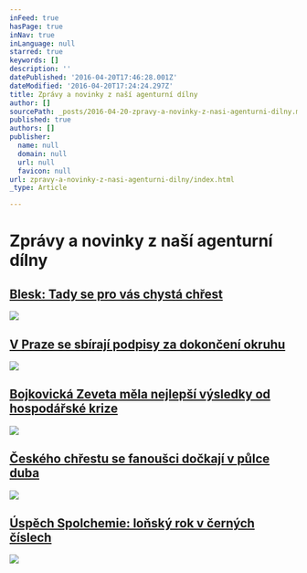 ```yaml
---
inFeed: true
hasPage: true
inNav: true
inLanguage: null
starred: true
keywords: []
description: ''
datePublished: '2016-04-20T17:46:28.001Z'
dateModified: '2016-04-20T17:24:24.297Z'
title: Zprávy a novinky z naší agenturní dílny
author: []
sourcePath: _posts/2016-04-20-zpravy-a-novinky-z-nasi-agenturni-dilny.md
published: true
authors: []
publisher:
  name: null
  domain: null
  url: null
  favicon: null
url: zpravy-a-novinky-z-nasi-agenturni-dilny/index.html
_type: Article

---
```

# Zprávy a novinky z naší agenturní dílny

## [Blesk: Tady se pro vás chystá chřest][0]
![](https://the-grid-user-content.s3-us-west-2.amazonaws.com/73fd9b79-3c30-4605-a557-4efd6a9ec42a.jpg)

## [V Praze se sbírají podpisy za dokončení okruhu][1]
![](https://the-grid-user-content.s3-us-west-2.amazonaws.com/8e4bfdbb-a089-4739-b15b-736b779667e1.jpg)

## [Bojkovická Zeveta měla nejlepší výsledky od hospodářské krize][2]
![](https://the-grid-user-content.s3-us-west-2.amazonaws.com/b6e7787c-b294-4c04-8b34-52d41d46a556.jpg)

## [Českého chřestu se fanoušci dočkají v půlce duba][3]
![](https://the-grid-user-content.s3-us-west-2.amazonaws.com/d849724e-0c67-49b4-9f6f-bde1ab45907c.jpg)

## [Úspěch Spolchemie: loňský rok v černých číslech][4]
![](https://the-grid-user-content.s3-us-west-2.amazonaws.com/480022eb-8da1-4ba8-a425-ebacd78abbc2.jpg)

[0]: http://www.ccgpr.cz/blesk-tady-se-pro-vas-chysta-chrest/
[1]: http://www.ccgpr.cz/v-praze-se-sbiraji-podpisy-za-dokonceni-okruhu/
[2]: http://www.ccgpr.cz/bojkovicka-zeveta-mela-nejlepsi-vysledky-od-hospodarske-kriz/
[3]: http://www.ccgpr.cz/ceskeho-chrestu-se-fanousci-dockaji-jiz-v-2pulce-dubna/
[4]: http://www.ccgpr.cz/uspech-spolchemie-lonsky-rok-v-cernych-cislech/